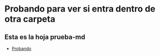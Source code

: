 # Probando para ver si entra dentro de otra carpeta 
## Esta es la hoja prueba-md
* [Probando](https://curriculum.laboratoria.la/es/topics/javascript/03-functions/02-arrow)